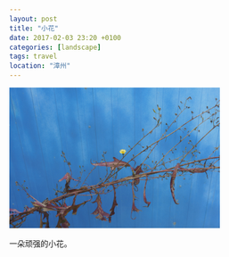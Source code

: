 ```yaml
---
layout: post
title: "小花"
date: 2017-02-03 23:20 +0100
categories: [landscape]
tags: travel
location: "漳州"
---
```


<img src="/img/2017/20170203-DSC01140.jpg" alt="小花" style="width: 75%; height: 75%"/>

一朵顽强的小花。
